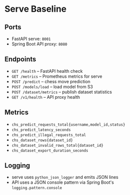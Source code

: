 # Serve Baseline

## Ports
- FastAPI serve: `8001`
- Spring Boot API proxy: `8080`

## Endpoints
- `GET /health` – FastAPI health check
- `GET /metrics` – Prometheus metrics for serve
- `POST /predict` – chess move prediction
- `POST /models/load` – load model from S3
- `POST /dataset/metrics` – publish dataset statistics
- `GET /v1/health` – API proxy health

## Metrics
- `chs_predict_requests_total{username,model_id,status}`
- `chs_predict_latency_seconds`
- `chs_predict_illegal_requests_total`
- `chs_dataset_rows{dataset_id}`
- `chs_dataset_invalid_rows_total{dataset_id}`
- `chs_dataset_export_duration_seconds`

## Logging
- serve uses `python_json_logger` and emits JSON lines
- API uses a JSON console pattern via Spring Boot's `logging.pattern.console`
